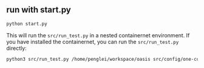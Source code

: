 ## run with start.py

```bash
python start.py
```

This will run the `src/run_test.py` in a nested containernet environment. If you have installed the containernet, you can run the `src/run_test.py` directly:

```bash
python3 src/run_test.py /home/penglei/workspace/oasis src/config/one-concrete-top.yaml
```